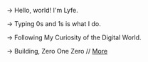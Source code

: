 → Hello, world! I'm Lyfe.

→ Typing 0s and 1s is what I do.

→ Following My Curiosity of the Digital World.

→ Building, Zero One Zero // [More](https://twitter.com/010engine)

